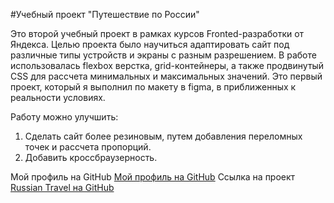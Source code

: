 #Учебный проект "Путешествие по России"

Это второй учебный проект в рамках курсов Fronted-разработки от Яндекса. 
Целью проекта было научиться адаптировать сайт под различные типы устройств и экраны с разным разрешением. 
В работе использовалась flexbox верстка, grid-контейнеры, а также продвинутый CSS для рассчета минимальных и максимальных значений.
Это первый проект, который я выполнил по макету в figma, в приближенных к реальности условиях.

Работу можно улучшить:

1. Сделать сайт более резиновым, путем добавления переломных точек и рассчета пропорций.
2. Добавить кроссбраузерность.

Мой профиль на GitHub [Мой профиль на GitHub](https://github.com/ZArtemA "Зырянов Артем")
Ссылка на проект [Russian Travel на GitHub](https://zartema.github.io/russian-travel/ "Russian Travel")
